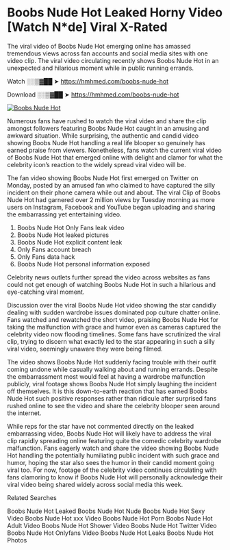﻿# Boobs Nude Hot Leaked Horny Video [Watch N*de] Viral X-Rated

The viral video of ﻿Boobs Nude Hot emerging online has amassed tremendous views across fan accounts and social media sites with one video clip. The viral video circulating recently shows ﻿Boobs Nude Hot in an unexpected and hilarious moment while in public running errands. 

Watch ░░▒▓██ ➤ https://hmhmed.com/boobs-nude-hot

Download ░░▒▓██ ➤ https://hmhmed.com/boobs-nude-hot

[![Boobs Nude Hot](https://i.imgur.com/dJHk4Zq.gif)](https://hmhmed.com/boobs-nude-hot)

Numerous fans have rushed to watch the viral video and share the clip amongst followers featuring ﻿Boobs Nude Hot caught in an amusing and awkward situation. While surprising, the authentic and candid video showing ﻿Boobs Nude Hot handling a real life blooper so genuinely has earned praise from viewers. Nonetheless, fans watch the current viral video of ﻿Boobs Nude Hot that emerged online with delight and clamor for what the celebrity icon’s reaction to the widely spread viral video will be.

The fan video showing ﻿Boobs Nude Hot first emerged on Twitter on Monday, posted by an amused fan who claimed to have captured the silly incident on their phone camera while out and about. The viral Clip of ﻿Boobs Nude Hot had garnered over 2 million views by Tuesday morning as more users on Instagram, Facebook and YouTube began uploading and sharing the embarrassing yet entertaining video. 

1. ﻿Boobs Nude Hot Only Fans leak video
2. ﻿Boobs Nude Hot leaked pictures
3. ﻿Boobs Nude Hot explicit content leak
4. Only Fans account breach
5. Only Fans data hack
6. ﻿Boobs Nude Hot personal information exposed

Celebrity news outlets further spread the video across websites as fans could not get enough of watching ﻿Boobs Nude Hot in such a hilarious and eye-catching viral moment. 

Discussion over the viral ﻿Boobs Nude Hot video showing the star candidly dealing with sudden wardrobe issues dominated pop culture chatter online. Fans watched and rewatched the short video, praising ﻿Boobs Nude Hot for taking the malfunction with grace and humor even as cameras captured the celebrity video now flooding timelines. Some fans have scrutinized the viral clip, trying to discern what exactly led to the star appearing in such a silly viral video, seemingly unaware they were being filmed.

The video shows ﻿Boobs Nude Hot suddenly facing trouble with their outfit coming undone while casually walking about and running errands. Despite the embarrassment most would feel at having a wardrobe malfunction publicly, viral footage shows ﻿Boobs Nude Hot simply laughing the incident off themselves. It is this down-to-earth reaction that has earned ﻿Boobs Nude Hot such positive responses rather than ridicule after surprised fans rushed online to see the video and share the celebrity blooper seen around the internet.  

While reps for the star have not commented directly on the leaked embarrassing video, ﻿Boobs Nude Hot will likely have to address the viral clip rapidly spreading online featuring quite the comedic celebrity wardrobe malfunction. Fans eagerly watch and share the video showing ﻿Boobs Nude Hot handling the potentially humiliating public incident with such grace and humor, hoping the star also sees the humor in their candid moment going viral too. For now, footage of the celebrity video continues circulating with fans clamoring to know if ﻿Boobs Nude Hot will personally acknowledge their viral video being shared widely across social media this week.

Related Searches

﻿Boobs Nude Hot Leaked
﻿Boobs Nude Hot Nude
﻿Boobs Nude Hot Sexy Video
﻿Boobs Nude Hot xxx Video
﻿Boobs Nude Hot Porn
﻿Boobs Nude Hot Adult Video
﻿Boobs Nude Hot Shower Video
﻿Boobs Nude Hot Twitter Video
﻿Boobs Nude Hot Onlyfans Video
﻿Boobs Nude Hot Leaks
﻿Boobs Nude Hot Photos